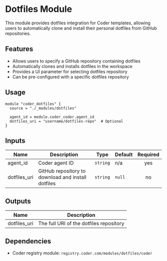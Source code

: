 # Dotfiles Module

This module provides dotfiles integration for Coder templates, allowing users to automatically clone and install their personal dotfiles from GitHub repositories.

## Features

- Allows users to specify a GitHub repository containing dotfiles
- Automatically clones and installs dotfiles in the workspace
- Provides a UI parameter for selecting dotfiles repository
- Can be pre-configured with a specific dotfiles repository

## Usage

```hcl
module "coder_dotfiles" {
  source = "./_modules/dotfiles"

  agent_id = module.coder_coder.agent_id
  dotfiles_uri = "username/dotfiles-repo"  # Optional
}
```

## Inputs

| Name | Description | Type | Default | Required |
|------|-------------|------|---------|:--------:|
| agent_id | Coder agent ID | `string` | n/a | yes |
| dotfiles_uri | GitHub repository to download and install dotfiles | `string` | `null` | no |

## Outputs

| Name | Description |
|------|-------------|
| dotfiles_uri | The full URI of the dotfiles repository |

## Dependencies

- Coder registry module: `registry.coder.com/modules/dotfiles/coder`
